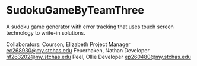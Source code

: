 # SudokuGameByTeamThree
A sudoku game generator with error tracking that uses touch screen technology to write-in solutions.

Collaborators:
Courson, Elizabeth	Project Manager		ec268930@my.stchas.edu
Feuerhaken, Nathan	Developer		nf263202@my.stchas.edu
Peel, Ollie		Developer		ep260480@my.stchas.edu
